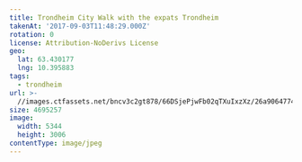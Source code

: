 ```yaml
---
title: Trondheim City Walk with the expats Trondheim
takenAt: '2017-09-03T11:48:29.000Z'
rotation: 0
license: Attribution-NoDerivs License
geo:
  lat: 63.430177
  lng: 10.395883
tags:
  - trondheim
url: >-
  //images.ctfassets.net/bncv3c2gt878/66DSjePjwFb02qTXuIxzXz/26a906477491abeac2378c3dd6450d56/trondheim-city-walk-with-the-expats-trondheim_36867931641_o
size: 4695257
image:
  width: 5344
  height: 3006
contentType: image/jpeg
---
```


